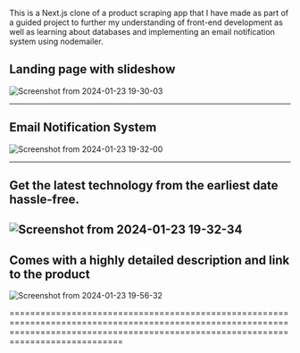 This is a Next.js clone of a product scraping app that I have made as part of a guided project to further my understanding of front-end development as well as learning about databases and implementing an email notification system using nodemailer.

## Landing page with slideshow
![Screenshot from 2024-01-23 19-30-03](https://github.com/SahasT23/pricewise/assets/108793094/1757d26e-f2ca-43db-9052-5762b3557fc4)

----------------------------------------------------------------------------------------------------------------------------------------------------------------------------------------
## Email Notification System

![Screenshot from 2024-01-23 19-32-00](https://github.com/SahasT23/pricewise/assets/108793094/2ab7d1af-a3e2-4fdb-8911-6bf657fa8734)

----------------------------------------------------------------------------------------------------------------------------------------------------------------------------------------
## Get the latest technology from the earliest date hassle-free.
![Screenshot from 2024-01-23 19-32-34](https://github.com/SahasT23/pricewise/assets/108793094/de19d0b6-674d-4458-a04f-3422ae8b64bc)
----------------------------------------------------------------------------------------------------------------------------------------------------------------------------------------
## Comes with a highly detailed description and link to the product
![Screenshot from 2024-01-23 19-56-32](https://github.com/SahasT23/pricewise/assets/108793094/0daf45ca-55e8-4caf-8d46-6dbafbb14f52)

========================================================================================================================================================================================

